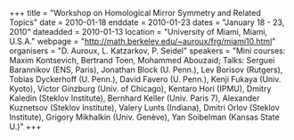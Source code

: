 +++
title = "Workshop on Homological Mirror Symmetry and Related Topics"
date = 2010-01-18
enddate = 2010-01-23
dates = "January 18 - 23, 2010"
dateadded = 2010-01-13
location = "University of Miami, Miami, U.S.A."
webpage = "http://math.berkeley.edu/~auroux/frg/miami10.html"
organisers = "D. Auroux, L. Katzarkov, P. Seidel"
speakers = "Mini courses: Maxim Kontsevich, Bertrand Toen, Mohammed Abouzaid; Talks: Serguei Barannikov (ENS, Paris), Jonathan Block (U. Penn.), Lev Borisov (Rutgers), Tobias Dyckerhoff (U. Penn.), David Favero (U. Penn.), Kenji Fukaya (Univ. Kyoto), Victor Ginzburg (Univ. of Chicago), Kentaro Hori (IPMU), Dmitry Kaledin (Steklov Institute), Bernhard Keller (Univ. Paris 7), Alexander Kuznetsov (Steklov Institute), Valery Lunts (Indiana), Dmitri Orlov (Steklov Institute), Grigory Mikhalkin (Univ. Genève), Yan Soibelman (Kansas State U.)"
+++
